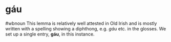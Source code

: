 # gáu
#wbnoun
This lemma is relatively well attested in Old Irish and is mostly written with a spelling showing a diphthong, e.g. *gáu* etc. in the glosses. We set up a single entry, **gáu**, in this instance.